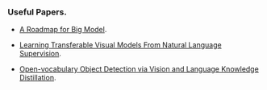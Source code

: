 ### Useful Papers.

* [A Roadmap for Big Model](https://arxiv.org/abs/2203.14101).

* [Learning Transferable Visual Models From Natural Language Supervision](https://arxiv.org/abs/2103.00020).

* [Open-vocabulary Object Detection via Vision and Language Knowledge Distillation](https://arxiv.org/abs/2104.13921).
